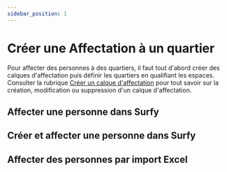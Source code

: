 ```yaml
---
sidebar_position: 1
---
```

# Créer une Affectation à un quartier

Pour affecter des personnes à des quartiers, il faut tout d'abord créer des calques d'affectation puis définir les quartiers en qualifiant les espaces. Consulter la rubrique [Créer un calque d'affectation](https://help.surfy.pro/docs/dimensionTypeToBuilding/create) pour tout savoir sur la création, modification ou suppression d'un calque d'affectation.

## Affecter une personne dans Surfy


## Créer et affecter une personne dans Surfy


## Affecter des personnes par import Excel